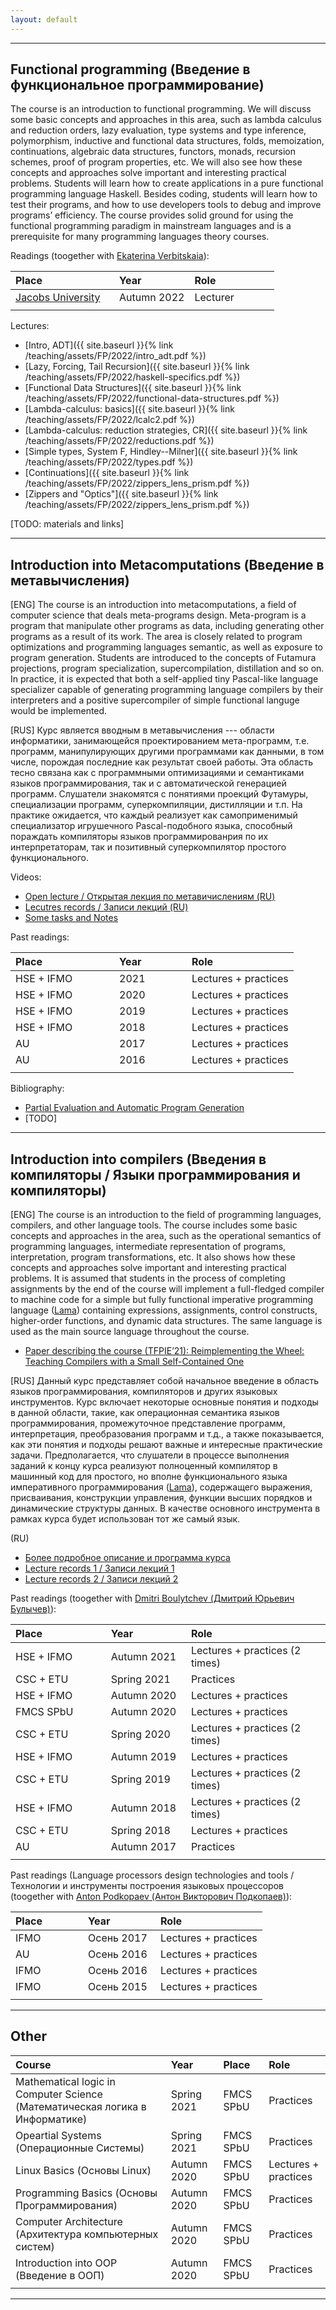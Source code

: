 ```yaml
---
layout: default
---
```


---

## Functional programming (Введение в функциональное программирование)

The course is an introduction to functional programming.
We will discuss some basic concepts and approaches in this area, such as lambda calculus and reduction orders, lazy evaluation, type systems and type inference, polymorphism, inductive and functional data structures, folds, memoization, continuations, algebraic data structures, functors, monads, recursion schemes, proof of program properties, etc.
We will also see how these concepts and approaches solve important and interesting practical problems.
Students will learn how to create applications in a pure functional programming language Haskell.
Besides coding, students will learn how to test their programs, and how to use developers tools to debug and improve programs’ efficiency.
The course provides solid ground for using the functional programming paradigm in mainstream languages and is a prerequisite for many programming languages theory courses.

Readings (toogether with [Ekaterina Verbitskaia](https://kajigor.github.io/)):

| Place | Year | Role |
| :--- | :--- | :--- |
| [Jacobs University](https://www.jacobs-university.de/) | Autumn 2022 | Lecturer |
|<img width=150/>|<img width=100/>|<img width=120/>|

Lectures:

- [Intro, ADT]({{ site.baseurl }}{% link /teaching/assets/FP/2022/intro_adt.pdf %})
- [Lazy, Forcing, Tail Recursion]({{ site.baseurl }}{% link /teaching/assets/FP/2022/haskell-specifics.pdf %})
- [Functional Data Structures]({{ site.baseurl }}{% link /teaching/assets/FP/2022/functional-data-structures.pdf %})
- [Lambda-calculus: basics]({{ site.baseurl }}{% link /teaching/assets/FP/2022/lcalc2.pdf %})
- [Lambda-calculus: reduction strategies, CR]({{ site.baseurl }}{% link /teaching/assets/FP/2022/reductions.pdf %})
- [Simple types, System F, Hindley--Milner]({{ site.baseurl }}{% link /teaching/assets/FP/2022/types.pdf %})
- [Continuations]({{ site.baseurl }}{% link /teaching/assets/FP/2022/zippers_lens_prism.pdf %})
- [Zippers and "Optics"]({{ site.baseurl }}{% link /teaching/assets/FP/2022/zippers_lens_prism.pdf %})

[TODO: materials and links]

---

## Introduction into Metacomputations (Введение в метавычисления)

[ENG]
The course is an introduction into metacomputations, a field of computer science that deals meta-programs design.
Meta-program is a program that manipulate other programs as data, including generating other programs as a result of its work.
The area is closely related to program optimizations and programming languages semantic, as well as exposure to program generation.
Students are introduced to the concepts of Futamura projections, program specialization, supercompilation, distillation and so on.
In practice, it is expected that both a self-applied tiny Pascal-like language specializer capable of generating programming language compilers by their interpreters and a positive supercompiler of simple functional languge would be implemented.

[RUS]
Курс является вводным в метавычисления --- области информатики, занимающейся проектированием мета-программ, т.е. программ, манипулирующих другими программами как данными, в том числе, порождая последние как результат своей работы.
Эта область тесно связана как с программными оптимизациями и семантиками языков программирования, так и с автоматической генерацией программ.
Слушатели знакомятся с понятиями проекций Футамуры, специализации программ, суперкомпиляции, дистилляции и т.п.
На практике ожидается, что каждый реализует как самоприменимый специализатор игрушечного Pascal-подобного языка, способный пораждать компиляторы языков программированрия по их интерпретаторам, так и позитивный суперкомпилятор простого функционального.

Videos:
* [Open lecture / Открытая лекция по метавичислениям (RU)](https://youtu.be/1j4TEWOMoQs)
* [Lecutres records / Записи лекций (RU)](https://www.youtube.com/playlist?list=PL1X5sYUeXRNdCAY8LcMARSbyn2n20KTrm)
* [Some tasks and Notes]()

Past readings:

| Place | Year | Role |
| :--- | :--- | :--- |
| HSE + IFMO | 2021 | Lectures + practices |
| HSE + IFMO | 2020 | Lectures + practices |
| HSE + IFMO | 2019 | Lectures + practices |
| HSE + IFMO | 2018 | Lectures + practices |
| AU  | 2017 | Lectures + practices |
| AU  | 2016 | Lectures + practices |
|<img width=150/>|<img width=100/>|<img width=120/>|

Bibliography:

* [Partial Evaluation and Automatic Program Generation](https://www.itu.dk/people/sestoft/pebook/)
* [TODO]

---

## Introduction into compilers (Введения в компиляторы / Языки программирования и компиляторы)

[ENG]
The course is an introduction to the field of programming languages, compilers, and other language tools.
The course includes some basic concepts and approaches in the area, such as the operational semantics of programming languages, intermediate representation of programs, interpretation, program transformations, etc.
It also shows how these concepts and approaches solve important and interesting practical problems.
It is assumed that students in the process of completing assignments by the end of the course will implement a full-fledged compiler to machine code for a simple but fully functional imperative programming language ([Lama](https://github.com/JetBrains-Research/Lama)) containing expressions, assignments, control constructs, higher-order functions, and dynamic data structures.
The same language is used as the main source language throughout the course.

* [Paper describing the course (TFPIE’21): Reimplementing the Wheel: Teaching Compilers with a Small Self-Contained One](https://arxiv.org/pdf/2207.12698.pdf)

[RUS]
Данный курс представляет собой начальное введение в область языков программирования, компиляторов и других языковых инструментов.
Курс включает некоторые основные понятия и подходы в данной области, такие, как операционная семантика языков программирования, промежуточное представление программ, интерпретация, преобразования программ и т.д.,
а также показывается, как эти понятия и подходы решают важные и интересные практические задачи.
Предполагается, что слушатели в процессе выполнения заданий к концу курса реализуют полноценный компилятор в машинный код для простого, но вполне функционального языка императивного программирования ([Lama](https://github.com/JetBrains-Research/Lama)), содержащего выражения, присваивания, конструкции управления, функции высших порядков и динамические структуры данных.
В качестве основного инструмента в рамках курса будет использован тот же самый язык.

(RU)
* [Более подробное описание и программа курса](https://my.compscicenter.ru/courses/2021-spring/1.879-compilers/)
* [Lecture records 1 / Записи лекций 1](https://www.youtube.com/playlist?list=PL1X5sYUeXRNfA3rJ6fnSekJALaqvW094-)
* [Lecture records 2 / Записи лекций 2](https://www.youtube.com/playlist?list=PL1X5sYUeXRNdvV1DxB2j5F-O3XlkqptcD)

Past readings (toogether with [Dmitri Boulytchev (Дмитрий Юрьевич Булычев)](https://github.com/dboulytchev/)):

| Place | Year | Role |
| :--- | :--- | :--- |
| HSE + IFMO | Autumn 2021 | Lectures + practices (2 times) |
| CSC + ETU  | Spring 2021 | Practices |
| HSE + IFMO | Autumn 2020 | Lectures + practices |
| FMCS SPbU  | Autumn 2020 | Lectures + practices |
| CSC + ETU  | Spring 2020 | Lectures + practices (2 times) |
| HSE + IFMO | Autumn 2019 | Lectures + practices |
| CSC + ETU  | Spring 2019 | Lectures + practices (2 times) |
| HSE + IFMO | Autumn 2018 | Lectures + practices (2 times) |
| CSC + ETU  | Spring 2018 | Lectures + practices |
| AU         | Autumn 2017 | Practices |
|<img width=150/>|<img width=120/>|<img width=200/>|

Past readings (Language processors design technologies and tools / Технологии и инструменты построения языковых процессоров (toogether with [Anton Podkopaev (Антон Викторович Подкопаев)](https://podkopaev.net/)):

| Place | Year | Role |
| :--- | :--- | :--- |
| IFMO | Осень 2017 | Lectures + practices |
| AU   | Осень 2016 | Lectures + practices |
| IFMO | Осень 2016 | Lectures + practices |
| IFMO | Осень 2015 | Lectures + practices |
|<img width=100/>|<img width=100/>|<img width=120/>|

---

## Other

| Course | Year | Place | Role |
| :--- | :--- | :--- | :--- |
| Mathematical logic in Computer Science (Математическая логика в Информатике) | Spring 2021 | FMCS SPbU | Practices |
| Opeartial Systems (Операционные Системы) | Spring 2021 | FMCS SPbU | Practices |
| Linux Basics (Основы Linux) | Autumn 2020 | FMCS SPbU | Lectures + practices |
| Programming Basics (Основы Программирования) | Autumn 2020 | FMCS SPbU | Practices |
| Computer Architecture (Архитектура компьютерных систем) | Autumn 2020 | FMCS SPbU | Practices |
| Introduction into OOP (Введение в ООП) | Autumn 2020 | FMCS SPbU | Practices |
|<img width=400/>|<img width=120/>|<img width=120/>| |

---

